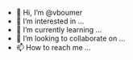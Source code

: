 - 👋 Hi, I’m @vboumer
- 👀 I’m interested in ...
- 🌱 I’m currently learning ...
- 💞️ I’m looking to collaborate on ...
- 📫 How to reach me ...

<!---
vboumer/vboumer is a ✨ special ✨ repository because its `README.md` (this file) appears on your GitHub profile.
You can click the Preview link to take a look at your changes.
--->
